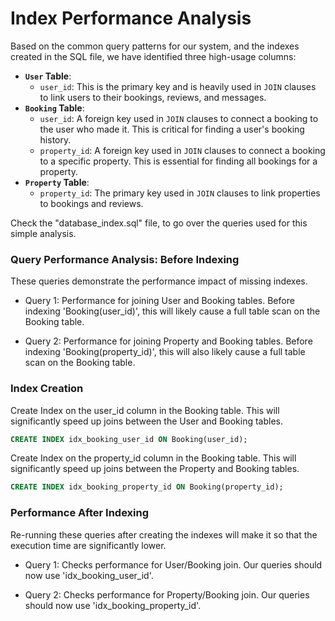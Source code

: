 
# Index Performance Analysis

Based on the common query patterns for our system, and the indexes created in the SQL file, we have identified three high-usage columns:

* **`User` Table**:
    * `user_id`: This is the primary key and is heavily used in `JOIN` clauses to link users to their bookings, reviews, and messages.
* **`Booking` Table**:
    * `user_id`: A foreign key used in `JOIN` clauses to connect a booking to the user who made it. This is critical for finding a user's booking history.
    * `property_id`: A foreign key used in `JOIN` clauses to connect a booking to a specific property. This is essential for finding all bookings for a property.
* **`Property` Table**:
    * `property_id`: The primary key used in `JOIN` clauses to link properties to bookings and reviews.

Check the "database_index.sql" file, to go over the queries used for this simple analysis.

### Query Performance Analysis: Before Indexing

These queries demonstrate the performance impact of missing indexes.

* Query 1: Performance for joining User and Booking tables.
Before indexing 'Booking(user_id)', this will likely cause a full table scan on the Booking table.

* Query 2: Performance for joining Property and Booking tables.
Before indexing 'Booking(property_id)', this will also likely cause a full table scan on the Booking table.

### Index Creation
Create Index on the user_id column in the Booking table.
This will significantly speed up joins between the User and Booking tables.
```sql
CREATE INDEX idx_booking_user_id ON Booking(user_id);
```

Create Index on the property_id column in the Booking table.
This will significantly speed up joins between the Property and Booking tables.
```sql
CREATE INDEX idx_booking_property_id ON Booking(property_id);
```


### Performance After Indexing
Re-running these queries after creating the indexes will make it so that the execution time are significantly lower.

* Query 1: Checks performance for User/Booking join.
Our queries should now use 'idx_booking_user_id'.

* Query 2: Checks performance for Property/Booking join.
Our queries should now use 'idx_booking_property_id'.